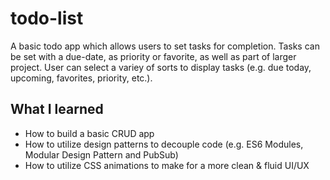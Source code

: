 # todo-list
A basic todo app which allows users to set tasks for completion.
Tasks can be set with a due-date, as priority or favorite, as well as part of larger project.
User can select a variey of sorts to display tasks (e.g. due today, upcoming, favorites, priority, etc.).

## What I learned
- How to build a basic CRUD app
- How to utilize design patterns to decouple code (e.g. ES6 Modules, Modular Design Pattern and PubSub)
- How to utilize CSS animations to make for a more clean & fluid UI/UX
